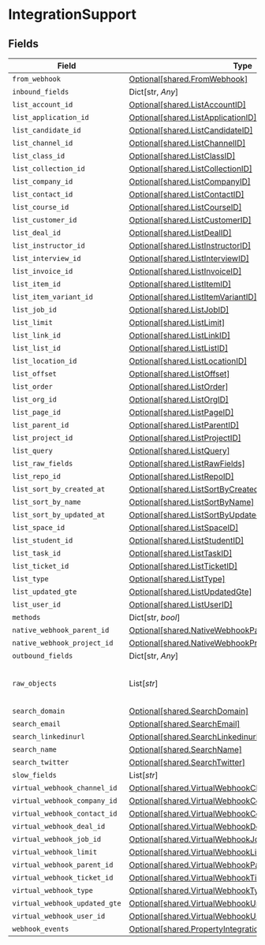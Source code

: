 # IntegrationSupport


## Fields

| Field                                                                                                                      | Type                                                                                                                       | Required                                                                                                                   | Description                                                                                                                |
| -------------------------------------------------------------------------------------------------------------------------- | -------------------------------------------------------------------------------------------------------------------------- | -------------------------------------------------------------------------------------------------------------------------- | -------------------------------------------------------------------------------------------------------------------------- |
| `from_webhook`                                                                                                             | [Optional[shared.FromWebhook]](../../models/shared/fromwebhook.md)                                                         | :heavy_minus_sign:                                                                                                         | N/A                                                                                                                        |
| `inbound_fields`                                                                                                           | Dict[str, *Any*]                                                                                                           | :heavy_minus_sign:                                                                                                         | N/A                                                                                                                        |
| `list_account_id`                                                                                                          | [Optional[shared.ListAccountID]](../../models/shared/listaccountid.md)                                                     | :heavy_minus_sign:                                                                                                         | N/A                                                                                                                        |
| `list_application_id`                                                                                                      | [Optional[shared.ListApplicationID]](../../models/shared/listapplicationid.md)                                             | :heavy_minus_sign:                                                                                                         | N/A                                                                                                                        |
| `list_candidate_id`                                                                                                        | [Optional[shared.ListCandidateID]](../../models/shared/listcandidateid.md)                                                 | :heavy_minus_sign:                                                                                                         | N/A                                                                                                                        |
| `list_channel_id`                                                                                                          | [Optional[shared.ListChannelID]](../../models/shared/listchannelid.md)                                                     | :heavy_minus_sign:                                                                                                         | N/A                                                                                                                        |
| `list_class_id`                                                                                                            | [Optional[shared.ListClassID]](../../models/shared/listclassid.md)                                                         | :heavy_minus_sign:                                                                                                         | N/A                                                                                                                        |
| `list_collection_id`                                                                                                       | [Optional[shared.ListCollectionID]](../../models/shared/listcollectionid.md)                                               | :heavy_minus_sign:                                                                                                         | N/A                                                                                                                        |
| `list_company_id`                                                                                                          | [Optional[shared.ListCompanyID]](../../models/shared/listcompanyid.md)                                                     | :heavy_minus_sign:                                                                                                         | N/A                                                                                                                        |
| `list_contact_id`                                                                                                          | [Optional[shared.ListContactID]](../../models/shared/listcontactid.md)                                                     | :heavy_minus_sign:                                                                                                         | N/A                                                                                                                        |
| `list_course_id`                                                                                                           | [Optional[shared.ListCourseID]](../../models/shared/listcourseid.md)                                                       | :heavy_minus_sign:                                                                                                         | N/A                                                                                                                        |
| `list_customer_id`                                                                                                         | [Optional[shared.ListCustomerID]](../../models/shared/listcustomerid.md)                                                   | :heavy_minus_sign:                                                                                                         | N/A                                                                                                                        |
| `list_deal_id`                                                                                                             | [Optional[shared.ListDealID]](../../models/shared/listdealid.md)                                                           | :heavy_minus_sign:                                                                                                         | N/A                                                                                                                        |
| `list_instructor_id`                                                                                                       | [Optional[shared.ListInstructorID]](../../models/shared/listinstructorid.md)                                               | :heavy_minus_sign:                                                                                                         | N/A                                                                                                                        |
| `list_interview_id`                                                                                                        | [Optional[shared.ListInterviewID]](../../models/shared/listinterviewid.md)                                                 | :heavy_minus_sign:                                                                                                         | N/A                                                                                                                        |
| `list_invoice_id`                                                                                                          | [Optional[shared.ListInvoiceID]](../../models/shared/listinvoiceid.md)                                                     | :heavy_minus_sign:                                                                                                         | N/A                                                                                                                        |
| `list_item_id`                                                                                                             | [Optional[shared.ListItemID]](../../models/shared/listitemid.md)                                                           | :heavy_minus_sign:                                                                                                         | N/A                                                                                                                        |
| `list_item_variant_id`                                                                                                     | [Optional[shared.ListItemVariantID]](../../models/shared/listitemvariantid.md)                                             | :heavy_minus_sign:                                                                                                         | N/A                                                                                                                        |
| `list_job_id`                                                                                                              | [Optional[shared.ListJobID]](../../models/shared/listjobid.md)                                                             | :heavy_minus_sign:                                                                                                         | N/A                                                                                                                        |
| `list_limit`                                                                                                               | [Optional[shared.ListLimit]](../../models/shared/listlimit.md)                                                             | :heavy_minus_sign:                                                                                                         | N/A                                                                                                                        |
| `list_link_id`                                                                                                             | [Optional[shared.ListLinkID]](../../models/shared/listlinkid.md)                                                           | :heavy_minus_sign:                                                                                                         | N/A                                                                                                                        |
| `list_list_id`                                                                                                             | [Optional[shared.ListListID]](../../models/shared/listlistid.md)                                                           | :heavy_minus_sign:                                                                                                         | N/A                                                                                                                        |
| `list_location_id`                                                                                                         | [Optional[shared.ListLocationID]](../../models/shared/listlocationid.md)                                                   | :heavy_minus_sign:                                                                                                         | N/A                                                                                                                        |
| `list_offset`                                                                                                              | [Optional[shared.ListOffset]](../../models/shared/listoffset.md)                                                           | :heavy_minus_sign:                                                                                                         | N/A                                                                                                                        |
| `list_order`                                                                                                               | [Optional[shared.ListOrder]](../../models/shared/listorder.md)                                                             | :heavy_minus_sign:                                                                                                         | N/A                                                                                                                        |
| `list_org_id`                                                                                                              | [Optional[shared.ListOrgID]](../../models/shared/listorgid.md)                                                             | :heavy_minus_sign:                                                                                                         | N/A                                                                                                                        |
| `list_page_id`                                                                                                             | [Optional[shared.ListPageID]](../../models/shared/listpageid.md)                                                           | :heavy_minus_sign:                                                                                                         | N/A                                                                                                                        |
| `list_parent_id`                                                                                                           | [Optional[shared.ListParentID]](../../models/shared/listparentid.md)                                                       | :heavy_minus_sign:                                                                                                         | N/A                                                                                                                        |
| `list_project_id`                                                                                                          | [Optional[shared.ListProjectID]](../../models/shared/listprojectid.md)                                                     | :heavy_minus_sign:                                                                                                         | N/A                                                                                                                        |
| `list_query`                                                                                                               | [Optional[shared.ListQuery]](../../models/shared/listquery.md)                                                             | :heavy_minus_sign:                                                                                                         | N/A                                                                                                                        |
| `list_raw_fields`                                                                                                          | [Optional[shared.ListRawFields]](../../models/shared/listrawfields.md)                                                     | :heavy_minus_sign:                                                                                                         | N/A                                                                                                                        |
| `list_repo_id`                                                                                                             | [Optional[shared.ListRepoID]](../../models/shared/listrepoid.md)                                                           | :heavy_minus_sign:                                                                                                         | N/A                                                                                                                        |
| `list_sort_by_created_at`                                                                                                  | [Optional[shared.ListSortByCreatedAt]](../../models/shared/listsortbycreatedat.md)                                         | :heavy_minus_sign:                                                                                                         | N/A                                                                                                                        |
| `list_sort_by_name`                                                                                                        | [Optional[shared.ListSortByName]](../../models/shared/listsortbyname.md)                                                   | :heavy_minus_sign:                                                                                                         | N/A                                                                                                                        |
| `list_sort_by_updated_at`                                                                                                  | [Optional[shared.ListSortByUpdatedAt]](../../models/shared/listsortbyupdatedat.md)                                         | :heavy_minus_sign:                                                                                                         | N/A                                                                                                                        |
| `list_space_id`                                                                                                            | [Optional[shared.ListSpaceID]](../../models/shared/listspaceid.md)                                                         | :heavy_minus_sign:                                                                                                         | N/A                                                                                                                        |
| `list_student_id`                                                                                                          | [Optional[shared.ListStudentID]](../../models/shared/liststudentid.md)                                                     | :heavy_minus_sign:                                                                                                         | N/A                                                                                                                        |
| `list_task_id`                                                                                                             | [Optional[shared.ListTaskID]](../../models/shared/listtaskid.md)                                                           | :heavy_minus_sign:                                                                                                         | N/A                                                                                                                        |
| `list_ticket_id`                                                                                                           | [Optional[shared.ListTicketID]](../../models/shared/listticketid.md)                                                       | :heavy_minus_sign:                                                                                                         | N/A                                                                                                                        |
| `list_type`                                                                                                                | [Optional[shared.ListType]](../../models/shared/listtype.md)                                                               | :heavy_minus_sign:                                                                                                         | N/A                                                                                                                        |
| `list_updated_gte`                                                                                                         | [Optional[shared.ListUpdatedGte]](../../models/shared/listupdatedgte.md)                                                   | :heavy_minus_sign:                                                                                                         | N/A                                                                                                                        |
| `list_user_id`                                                                                                             | [Optional[shared.ListUserID]](../../models/shared/listuserid.md)                                                           | :heavy_minus_sign:                                                                                                         | N/A                                                                                                                        |
| `methods`                                                                                                                  | Dict[str, *bool*]                                                                                                          | :heavy_minus_sign:                                                                                                         | N/A                                                                                                                        |
| `native_webhook_parent_id`                                                                                                 | [Optional[shared.NativeWebhookParentID]](../../models/shared/nativewebhookparentid.md)                                     | :heavy_minus_sign:                                                                                                         | N/A                                                                                                                        |
| `native_webhook_project_id`                                                                                                | [Optional[shared.NativeWebhookProjectID]](../../models/shared/nativewebhookprojectid.md)                                   | :heavy_minus_sign:                                                                                                         | N/A                                                                                                                        |
| `outbound_fields`                                                                                                          | Dict[str, *Any*]                                                                                                           | :heavy_minus_sign:                                                                                                         | N/A                                                                                                                        |
| `raw_objects`                                                                                                              | List[*str*]                                                                                                                | :heavy_minus_sign:                                                                                                         | objects that we map from in the integration                                                                                |
| `search_domain`                                                                                                            | [Optional[shared.SearchDomain]](../../models/shared/searchdomain.md)                                                       | :heavy_minus_sign:                                                                                                         | N/A                                                                                                                        |
| `search_email`                                                                                                             | [Optional[shared.SearchEmail]](../../models/shared/searchemail.md)                                                         | :heavy_minus_sign:                                                                                                         | N/A                                                                                                                        |
| `search_linkedinurl`                                                                                                       | [Optional[shared.SearchLinkedinurl]](../../models/shared/searchlinkedinurl.md)                                             | :heavy_minus_sign:                                                                                                         | N/A                                                                                                                        |
| `search_name`                                                                                                              | [Optional[shared.SearchName]](../../models/shared/searchname.md)                                                           | :heavy_minus_sign:                                                                                                         | N/A                                                                                                                        |
| `search_twitter`                                                                                                           | [Optional[shared.SearchTwitter]](../../models/shared/searchtwitter.md)                                                     | :heavy_minus_sign:                                                                                                         | N/A                                                                                                                        |
| `slow_fields`                                                                                                              | List[*str*]                                                                                                                | :heavy_minus_sign:                                                                                                         | N/A                                                                                                                        |
| `virtual_webhook_channel_id`                                                                                               | [Optional[shared.VirtualWebhookChannelID]](../../models/shared/virtualwebhookchannelid.md)                                 | :heavy_minus_sign:                                                                                                         | N/A                                                                                                                        |
| `virtual_webhook_company_id`                                                                                               | [Optional[shared.VirtualWebhookCompanyID]](../../models/shared/virtualwebhookcompanyid.md)                                 | :heavy_minus_sign:                                                                                                         | N/A                                                                                                                        |
| `virtual_webhook_contact_id`                                                                                               | [Optional[shared.VirtualWebhookContactID]](../../models/shared/virtualwebhookcontactid.md)                                 | :heavy_minus_sign:                                                                                                         | N/A                                                                                                                        |
| `virtual_webhook_deal_id`                                                                                                  | [Optional[shared.VirtualWebhookDealID]](../../models/shared/virtualwebhookdealid.md)                                       | :heavy_minus_sign:                                                                                                         | N/A                                                                                                                        |
| `virtual_webhook_job_id`                                                                                                   | [Optional[shared.VirtualWebhookJobID]](../../models/shared/virtualwebhookjobid.md)                                         | :heavy_minus_sign:                                                                                                         | N/A                                                                                                                        |
| `virtual_webhook_limit`                                                                                                    | [Optional[shared.VirtualWebhookLimit]](../../models/shared/virtualwebhooklimit.md)                                         | :heavy_minus_sign:                                                                                                         | N/A                                                                                                                        |
| `virtual_webhook_parent_id`                                                                                                | [Optional[shared.VirtualWebhookParentID]](../../models/shared/virtualwebhookparentid.md)                                   | :heavy_minus_sign:                                                                                                         | N/A                                                                                                                        |
| `virtual_webhook_ticket_id`                                                                                                | [Optional[shared.VirtualWebhookTicketID]](../../models/shared/virtualwebhookticketid.md)                                   | :heavy_minus_sign:                                                                                                         | N/A                                                                                                                        |
| `virtual_webhook_type`                                                                                                     | [Optional[shared.VirtualWebhookType]](../../models/shared/virtualwebhooktype.md)                                           | :heavy_minus_sign:                                                                                                         | N/A                                                                                                                        |
| `virtual_webhook_updated_gte`                                                                                              | [Optional[shared.VirtualWebhookUpdatedGte]](../../models/shared/virtualwebhookupdatedgte.md)                               | :heavy_minus_sign:                                                                                                         | N/A                                                                                                                        |
| `virtual_webhook_user_id`                                                                                                  | [Optional[shared.VirtualWebhookUserID]](../../models/shared/virtualwebhookuserid.md)                                       | :heavy_minus_sign:                                                                                                         | N/A                                                                                                                        |
| `webhook_events`                                                                                                           | [Optional[shared.PropertyIntegrationSupportWebhookEvents]](../../models/shared/propertyintegrationsupportwebhookevents.md) | :heavy_minus_sign:                                                                                                         | N/A                                                                                                                        |